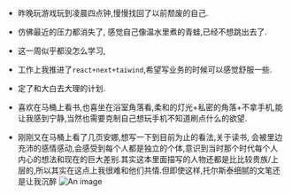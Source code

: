 - 昨晚玩游戏玩到凌晨四点钟,慢慢找回了以前颓废的自己.
- 仿佛最近的压力都消失了, 感觉自己像温水里煮的青蛙,已经不想跳出去了.
- 这一周似乎都没怎么学习,
- 工作上我推进了`react+next+taiwind`,希望写业务的时候可以感觉舒服一些.
- 定了和大白去大理的计划.

- 喜欢在马桶上看书,也喜坐在浴室角落看,柔和的灯光+私密的角落+不拿手机,能让我感到宁静,当然也需要克制自己想玩手机不知道刷点什么的欲望.
- 刚刚又在马桶上看了几页安娜,想写一下到目前为止的看法,关于读书,
  会被里边充沛的感情感动,会感受到每个人都是独立的个体,意识到当时那个时代每个人内心的想法和现在的巨大差别.其实这本里面描写的人物还都是比比较贵族/上层的,所以其实在这点上我很难和他们共情.但即使这样,托尔斯泰细腻的文笔还是让我沉醉
  ![An image](/img/1.png)
